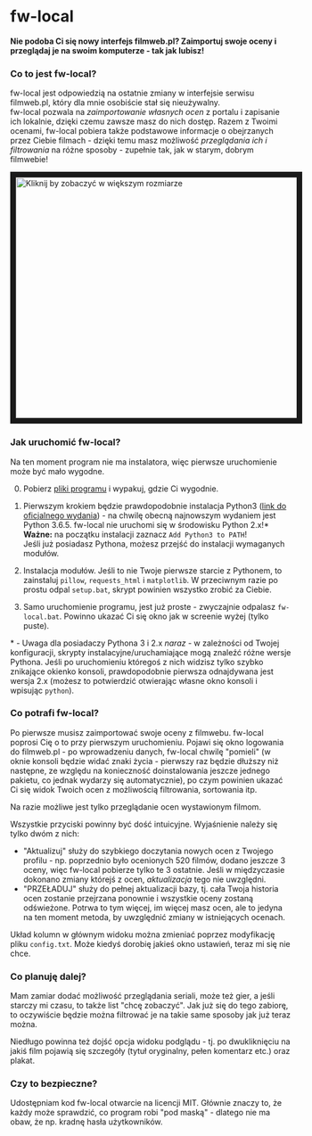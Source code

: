 # fw-local
**Nie podoba Ci się nowy interfejs filmweb.pl? Zaimportuj swoje oceny i przeglądaj je na swoim komputerze - tak jak lubisz!**

### Co to jest **fw-local**?
fw-local jest odpowiedzią na ostatnie zmiany w interfejsie serwisu filmweb.pl, który dla mnie osobiście stał się nieużywalny.  
fw-local pozwala na *zaimportowanie własnych ocen* z portalu i zapisanie ich lokalnie, dzięki czemu zawsze masz do nich dostęp.
Razem z Twoimi ocenami, fw-local pobiera także podstawowe informacje o obejrzanych przez Ciebie filmach - dzięki temu masz możliwość
*przeglądania ich i filtrowania* na różne sposoby - zupełnie tak, jak w starym, dobrym filmwebie!

<a href="https://raw.githubusercontent.com/Noiredd/fw-local/master/screenshot.png">
<img src="https://github.com/Noiredd/fw-local/blob/master/screenshot.png" width="900" height="432" border="10" alt="Kliknij by zobaczyć w większym rozmiarze" /></a>

### Jak uruchomić fw-local?
Na ten moment program nie ma instalatora, więc pierwsze uruchomienie może być mało wygodne.

0. Pobierz [pliki programu](https://github.com/Noiredd/fw-local/archive/1.0-alpha.4.zip) i wypakuj, gdzie Ci wygodnie.

1. Pierwszym krokiem będzie prawdopodobnie instalacja Python3 ([link do oficjalnego wydania](https://www.python.org/downloads/)) -
na chwilę obecną najnowszym wydaniem jest Python 3.6.5.
fw-local nie uruchomi się w środowisku Python 2.x!\*  
**Ważne:** na początku instalacji zaznacz `Add Python3 to PATH`!  
Jeśli już posiadasz Pythona, możesz przejść do instalacji wymaganych modułów.

2. Instalacja modułów. Jeśli to nie Twoje pierwsze starcie z Pythonem, to zainstaluj `pillow`, `requests_html` i `matplotlib`.
W przeciwnym razie po prostu odpal `setup.bat`, skrypt powinien wszystko zrobić za Ciebie.

3. Samo uruchomienie programu, jest już proste - zwyczajnie odpalasz `fw-local.bat`. Powinno ukazać Ci się okno jak w screenie wyżej (tylko puste).

\* - Uwaga dla posiadaczy Pythona 3 i 2.x *naraz* - w zależności od Twojej konfiguracji, skrypty instalacyjne/uruchamiające mogą znaleźć
różne wersje Pythona. Jeśli po uruchomieniu któregoś z nich widzisz tylko szybko znikające okienko konsoli, prawdopodobnie pierwsza
odnajdywana jest wersja 2.x (możesz to potwierdzić otwierając własne okno konsoli i wpisując `python`).

### Co potrafi fw-local?
Po pierwsze musisz zaimportować swoje oceny z filmwebu. fw-local poprosi Cię o to przy pierwszym uruchomieniu.
Pojawi się okno logowania do filmweb.pl - po wprowadzeniu danych, fw-local chwilę "pomieli" (w oknie konsoli będzie widać znaki życia -
pierwszy raz będzie dłuższy niż następne, ze względu na konieczność doinstalowania jeszcze jednego pakietu, co jednak wydarzy się
automatycznie), po czym powinien ukazać Ci się widok Twoich ocen z możliwością filtrowania, sortowania itp.

Na razie możliwe jest tylko przeglądanie ocen wystawionym filmom.

Wszystkie przyciski powinny być dość intuicyjne. Wyjaśnienie należy się tylko dwóm z nich:
* "Aktualizuj" służy do szybkiego doczytania nowych ocen z Twojego profilu - np. poprzednio było ocenionych 520 filmów, dodano jeszcze 3 oceny,
więc fw-local pobierze tylko te 3 ostatnie. Jeśli w międzyczasie dokonano zmiany którejś z ocen, *aktualizacja* tego nie uwzględni.
* "PRZEŁADUJ" służy do pełnej aktualizacji bazy, tj. cała Twoja historia ocen zostanie przejrzana ponownie i wszystkie oceny zostaną
odświeżone. Potrwa to tym więcej, im więcej masz ocen, ale to jedyna na ten moment metoda, by uwzględnić zmiany w istniejących ocenach.

Układ kolumn w głównym widoku można zmieniać poprzez modyfikację pliku `config.txt`. Może kiedyś dorobię jakieś okno ustawień, teraz mi się nie chce.

### Co planuję dalej?
Mam zamiar dodać możliwość przeglądania seriali, może też gier, a jeśli starczy mi czasu, to także list "chcę zobaczyć".
Jak już się do tego zabiorę, to oczywiście będzie można filtrować je na takie same sposoby jak już teraz można.

Niedługo powinna też dojść opcja widoku podglądu - tj. po dwukliknięciu na jakiś film pojawią się szczegóły (tytuł oryginalny, pełen komentarz etc.)
oraz plakat.

### Czy to bezpieczne?
Udostępniam kod fw-local otwarcie na licencji MIT. Głównie znaczy to, że każdy może sprawdzić, co program robi "pod maską" - dlatego
nie ma obaw, że np. kradnę hasła użytkowników.
